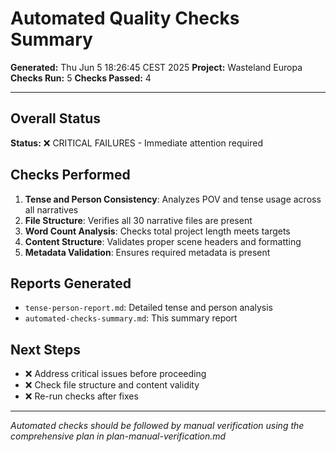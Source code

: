 # Automated Quality Checks Summary

**Generated:** Thu Jun  5 18:26:45 CEST 2025
**Project:** Wasteland Europa
**Checks Run:** 5
**Checks Passed:** 4

---

## Overall Status

**Status:** ❌ CRITICAL FAILURES - Immediate attention required

## Checks Performed

1. **Tense and Person Consistency**: Analyzes POV and tense usage across all narratives
2. **File Structure**: Verifies all 30 narrative files are present
3. **Word Count Analysis**: Checks total project length meets targets
4. **Content Structure**: Validates proper scene headers and formatting
5. **Metadata Validation**: Ensures required metadata is present

## Reports Generated

- `tense-person-report.md`: Detailed tense and person analysis
- `automated-checks-summary.md`: This summary report

## Next Steps

- ❌ Address critical issues before proceeding
- ❌ Check file structure and content validity
- ❌ Re-run checks after fixes

---

*Automated checks should be followed by manual verification using the comprehensive plan in plan-manual-verification.md*
